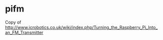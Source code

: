 # pifm
Copy of http://www.icrobotics.co.uk/wiki/index.php/Turning_the_Raspberry_Pi_Into_an_FM_Transmitter
